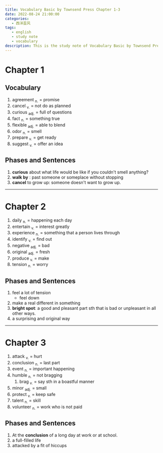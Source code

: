 ```yaml
---
title: Vocabulary Basic by Townsend Press Chapter 1-3
date: 2022-08-24 21:00:00
categories:
   - 西洋歪风
tags:
   - english
   - study note
   - vocabulary
description: This is the study note of Vocabulary Basic by Townsend Press.
---
```


# Chapter 1 
## Vocabulary
1. agreement <sub>n.</sub> = promise
2. cancel <sub>v.</sub> = not do as planned
3. curious <sub>adj.</sub> = full of questions
4. fact <sub>n.</sub> = something true
5. flexible <sub>adj.</sub> = able to blend
6. odor <sub>n.</sub> = smell
7. prepare <sub>v.</sub> = get ready
8. suggest <sub>v.</sub> = offer an idea

## Phases and Sentences
1. **curious** about what life would be like if you couldn't smell anything?
2. **walk by** : past someone or someplace without stopping
3. **cancel** to grow up: someone doesn't want to grow up.

---
# Chapter 2
1. daily <sub>n.</sub> = happening each day
2. entertain <sub>v.</sub> = interest greatly
3. experience <sub>n.</sub> = something that a person lives through
4. identify <sub>v.</sub> = find out
5. negative <sub>adj.</sub> = bad
6. original <sub>adj.</sub> = fresh
7. produce <sub>v.</sub> = make
8. tension <sub>n.</sub> = worry

## Phases and Sentences
1. feel a lot of tension
	* feel down
2. make a real different in something
3. **bright spot**: a good and pleasant part sth that is bad or unpleasant in all other ways.
4. a surprising and original way

---
# Chapter 3
1. attack <sub>v.</sub> = hurt
2. conclusion <sub>n.</sub> = last part
3. event <sub>n.</sub> = important happening
4. humble <sub>n.</sub> = not bragging
	1. brag <sub>v.</sub> = say sth in a boastful manner
5. minor <sub>adj.</sub> = small
6. protect <sub>v.</sub> = keep safe
7. talent <sub>n.</sub> = skill
8. volunteer <sub>n.</sub> = work who is not paid

## Phases and Sentences
1. At the **conclusion** of a long day at work or at school.
2. a full-filled life
3. attacked by a fit of hiccups